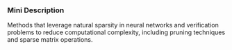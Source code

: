 ### Mini Description

Methods that leverage natural sparsity in neural networks and verification problems to reduce computational complexity, including pruning techniques and sparse matrix operations.
